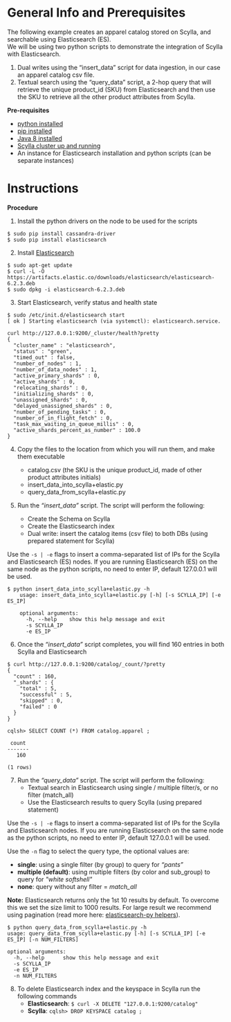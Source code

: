 General Info and Prerequisites
==============================

The following example creates an apparel catalog stored on Scylla, and searchable using Elasticsearch (ES).      
We will be using two python scripts to demonstrate the integration of Scylla with Elasticsearch.
1. Dual writes using the “insert_data” script for data ingestion, in our case an apparel catalog csv file.
2.  Textual search using the “query_data” script, a 2-hop query that will retrieve the unique product_id (SKU) from Elasticsearch and then use the SKU to retrieve all the other product attributes from Scylla.


**Pre-requisites**
- [python installed](https://www.python.org/download/releases/2.7/)
- [pip installed](https://packaging.python.org/guides/installing-using-linux-tools/)
- [Java 8 installed](http://openjdk.java.net/install/)
- [Scylla cluster up and running](https://www.scylladb.com/download/)
- An instance for Elasticsearch installation and python scripts (can be separate instances)



Instructions
============

**Procedure**
1. Install the python drivers on the node to be used for the scripts
```
$ sudo pip install cassandra-driver
$ sudo pip install elasticsearch
```

2. Install [Elasticsearch](https://www.elastic.co/guide/en/beats/libbeat/current/elasticsearch-installation.html)
```
$ sudo apt-get update
$ curl -L -O https://artifacts.elastic.co/downloads/elasticsearch/elasticsearch-6.2.3.deb 
$ sudo dpkg -i elasticsearch-6.2.3.deb
```

3. Start Elasticsearch, verify status and health state
```
$ sudo /etc/init.d/elasticsearch start
[ ok ] Starting elasticsearch (via systemctl): elasticsearch.service.
```
```
curl http://127.0.0.1:9200/_cluster/health?pretty 
{
  "cluster_name" : "elasticsearch",
  "status" : "green",
  "timed_out" : false,
  "number_of_nodes" : 1,
  "number_of_data_nodes" : 1,
  "active_primary_shards" : 0,
  "active_shards" : 0,
  "relocating_shards" : 0,
  "initializing_shards" : 0,
  "unassigned_shards" : 0,
  "delayed_unassigned_shards" : 0,
  "number_of_pending_tasks" : 0,
  "number_of_in_flight_fetch" : 0,
  "task_max_waiting_in_queue_millis" : 0,
  "active_shards_percent_as_number" : 100.0
}
```

4. Copy the files to the location from which you will run them, and make them executable
	- catalog.csv (the SKU is the unique product_id, made of other product attributes initials)
	- insert_data_into_scylla+elastic.py
	- query_data_from_scylla+elastic.py

5. Run the *“insert_data”* script. The script will perform the following:
	- Create the Schema on Scylla
	- Create the Elasticsearch index
	- Dual write: insert the catalog items (csv file) to both DBs (using prepared statement for Scylla)

Use the ```-s | -e``` flags to insert a comma-separated list of IPs for the Scylla and Elasticsearch (ES) nodes.
If you are running Elasticsearch (ES) on the same node as the python scripts, no need to enter IP, default 127.0.0.1 will be used.

```
$ python insert_data_into_scylla+elastic.py -h
	usage: insert_data_into_scylla+elastic.py [-h] [-s SCYLLA_IP] [-e ES_IP]

	optional arguments:
	  -h, --help    show this help message and exit
	  -s SCYLLA_IP
	  -e ES_IP
```

6. Once the *“insert_data”* script completes, you will find 160 entries in both Scylla and Elasticsearch
```
$ curl http://127.0.0.1:9200/catalog/_count/?pretty
{
  "count" : 160,
  "_shards" : {
    "total" : 5,
    "successful" : 5,
    "skipped" : 0,
    "failed" : 0
  }
}
```
```
cqlsh> SELECT COUNT (*) FROM catalog.apparel ;

 count
-------
   160

(1 rows)
```

7. Run the *“query_data”* script. The script will perform the following:
	- Textual search in Elasticsearch using single / multiple filter/s, or no filter (match_all)
	- Use the Elasticsearch results to query Scylla (using prepared statement)

Use the ```-s | -e``` flags to insert a comma-separated list of IPs for the Scylla and Elasticsearch nodes.
If you are running Elasticsearch on the same node as the python scripts, no need to enter IP, default 127.0.0.1 will be used.

Use the ```-n``` flag to select the query type, the optional values are:
- **single**: using a single filter (by group) to query for *“pants”*
- **multiple (default)**: using multiple filters (by color and sub_group) to query for *"white softshell"*
- **none**: query without any filter = *match_all*

**Note:** Elasticsearch returns only the 1st 10 results by default. To overcome this we set the size limit to 1000 results. For large result we recommend using pagination (read more here: [elasticsearch-py helpers](http://elasticsearch-py.readthedocs.io/en/master/helpers.html?highlight=scroll)).

```
$ python query_data_from_scylla+elastic.py -h
usage: query_data_from_scylla+elastic.py [-h] [-s SCYLLA_IP] [-e ES_IP] [-n NUM_FILTERS]

optional arguments:
  -h, --help      show this help message and exit
  -s SCYLLA_IP
  -e ES_IP
  -n NUM_FILTERS
```

8. To delete Elasticsearch index and the keyspace in Scylla run the following commands
	- **Elasticsearch**:  ```$ curl -X DELETE "127.0.0.1:9200/catalog"```
	- **Scylla**:  ```cqlsh> DROP KEYSPACE catalog ;```

